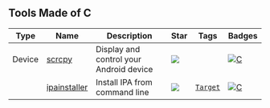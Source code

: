 
## Tools Made of C

| Type | Name | Description | Star | Tags | Badges |
| --- | --- | --- | --- | --- | --- |
|Device|[scrcpy](https://github.com/Genymobile/scrcpy)|Display and control your Android device|![](https://img.shields.io/github/stars/Genymobile/scrcpy?label=%20)||[![C](/images/c.png)](/categorize/langs/C.md)|
||[ipainstaller](https://github.com/autopear/ipainstaller)|Install IPA from command line|![](https://img.shields.io/github/stars/autopear/ipainstaller?label=%20)|[`Target`](/categorize/tags/Target.md)|[![C](/images/c.png)](/categorize/langs/C.md)|

